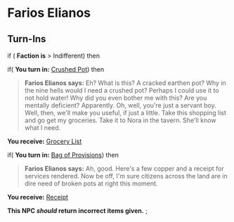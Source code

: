 # Farios Elianos


## Turn-Ins




if ( **Faction is** > Indifferent) then 


if( **You turn in:** [Crushed Pot](/item/20457)) then



>**Farios Elianos says:** Eh? What is this? A cracked earthen pot? Why in the nine hells would I need a crushed pot? Perhaps I could use it to not hold water! Why did you even bother me with this? Are you mentally deficient? Apparently. Oh, well, you're just a servant boy. Well, then, we'll make you useful, if just a little. Take this shopping list and go get my groceries. Take it to Nora in the tavern. She'll know what I need.



 **You receive:**  [Grocery List](/item/20458) 



if( **You turn in:** [Bag of Provisions](/item/20459)) then



>**Farios Elianos says:** Ah, good. Here's a few copper and a receipt for services rendered. Now be off, I'm sure citizens across the land are in dire need of broken pots at right this moment.



 **You receive:**  [Receipt](/item/20474) 






**This NPC *should* return incorrect items given.**
;

